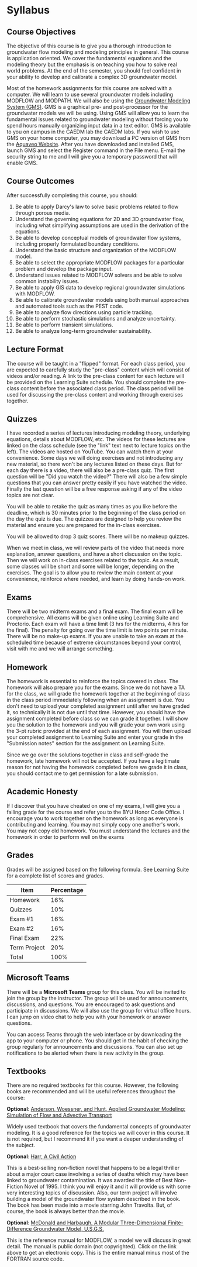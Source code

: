 # Syllabus

## Course Objectives

The objective of this course is to give you a thorough introduction to groundwater flow modeling and modeling principles in general. This course is application oriented. We cover the fundamental equations and the modeling theory but the emphasis is on teaching you how to solve real world problems. At the end of the semester, you should feel confident in your ability to develop and calibrate a complex 3D groundwater model.

Most of the homework assignments for this course are solved with a computer. We will learn to use several groundwater models including MODFLOW and MODPATH. We will also be using the [Groundwater Modeling System (GMS)](https://aquaveo.com//software/gms/introduction). GMS is a graphical pre- and post-processor for the groundwater models we will be using. Using GMS will allow you to learn the fundamental issues related to groundwater modeling without forcing you to spend hours manually organizing input data in a text editor. GMS is available to you on campus in the CAEDM lab the CAEDM labs. If you wish to use GMS on your home computer, you may download a PC version of GMS from the [Aquaveo Website](http://www.aquaveo.com/). After you have downloaded and installed GMS, launch GMS and select the Register command in the File menu. E-mail the security string to me and I will give you a temporary password that will enable GMS.

## Course Outcomes

After successfully completing this course, you should:

1. Be able to apply Darcy's law to solve basic problems related to flow through porous media.
2. Understand the governing equations for 2D and 3D groundwater flow, including what simplifying assumptions are used in the derivation of the equations.
3. Be able to develop conceptual models of groundwater flow systems, including properly formulated boundary conditions.
4. Understand the basic structure and organization of the MODFLOW model.
5. Be able to select the appropriate MODFLOW packages for a particular problem and develop the package input.
6. Understand issues related to MODFLOW solvers and be able to solve common instability issues.
7. Be able to apply GIS data to develop regional groundwater simulations with MODFLOW.
8. Be able to calibrate groundwater models using both manual approaches and automated tools such as the PEST code.
9. Be able to analyze flow directions using particle tracking.
10. Be able to perform stochastic simulations and analyze uncertainty.
11. Be able to perform transient simulations.
12. Be able to analyze long-term groundwater sustainability.

## Lecture Format

The course will be taught in a "flipped" format. For each class period, you are expected to carefully study the "pre-class" content which will consist of videos and/or reading. A link to the pre-class content for each lecture will be provided on the Learning Suite schedule. You should complete the pre-class content before the associated class period. The class period will be used for discussing the pre-class content and working through exercises together. 

## Quizzes

I have recorded a series of lectures introducing modeling theory, underlying equations, details about MODFLOW, etc. The videos for these lectures are linked on the class schedule (see the "link" text next to lecture topics on the left). The videos are hosted on YouTube. You can watch them at your convenience. Some days we will doing exercises and not introducing any new material, so there won't be any lectures listed on these days. But for each day there is a video, there will also be a pre-class quiz. The first question will be "Did you watch the video?" There will also be a few simple questions that you can answer pretty easily if you have watched the video. Finally the last question will be a free response asking if any of the video topics are not clear. 

You will be able to retake the quiz as many times as you like before the deadline, which is 30 minutes prior to the beginning of the class period on the day the quiz is due. The quizzes are designed to help you review the material and ensure you are prepared for the in-class exercises.

You will be allowed to drop 3 quiz scores. There will be no makeup quizzes.

When we meet in class, we will review parts of the video that needs more explanation, answer questions, and have a short discussion on the topic. Then we will work on in-class exercises related to the topic. As a result, some classes will be short and some will be longer, depending on the exercises. The goal is to allow you to review the main content at your convenience, reinforce where needed, and learn by doing hands-on work.

## Exams

There will be two midterm exams and a final exam. The final exam will be comprehensive. All exams will be given online using Learning Suite and Proctorio.  Each exam will have a time limit (3 hrs for the midterms, 4 hrs for the final). The penalty for going over the time limit is two points per minute. There will be no make-up exams. If you are unable to take an exam at the scheduled time because of extreme circumstances beyond your control, visit with me and we will arrange something.

## Homework

The homework is essential to reinforce the topics covered in class. The homework will also prepare you for the exams. Since we do not have a TA for the class, we will grade the homework together at the beginning of class in the class period immediately following when an assignment is due. You don't need to upload your completed assignment until after we have graded it, so technically it is not due until that time. However, you should have the assignment completed before class so we can grade it together. I will show you the solution to the homework and you will grade your own work using the 
3-pt rubric provided at the end of each assignment. You will then upload your completed assignment to Learning Suite 
and enter your grade in the "Submission notes" section for the assignment on Learning Suite. 

Since we go over the solutions together in class and self-grade the homework, late homework will not be accepted. If you have a legitimate reason for not having the homework completed before we grade it in class, you should contact 
me to get permission for a late submission.

## Academic Honesty

If I discover that you have cheated on one of my exams, I will give you a failing grade for the course and refer you to the BYU Honor Code Office.
I encourage you to work together on the homework as long as everyone is contributing and learning. You may not simply copy one another's work. You may not copy old homework. You must understand the lectures and the homework in order to perform well on the exams

## Grades

Grades will be assigned based on the following formula. See Learning Suite for a complete list of scores and grades.

| Item         | Percentage |
|--------------|------------|
| Homework     | 16%        |
| Quizzes      | 10%        |
| Exam #1      | 16%        |
| Exam #2      | 16%        |
| Final Exam   | 22%        |
| Term Project | 20%        |
| Total        | 100%       |

## Microsoft Teams

There will be a **Microsoft Teams** group for this class. You will be invited to join the group by the instructor. The group will be used for announcements, discussions, and questions. You are encouraged to ask questions and participate in discussions. We will also use the group for virtual office hours. I can jump on video chat to help you with your homework or answer questions.

You can access Teams through the web interface or by downloading the app to your computer or phone. You should get in the habit of checking the group regularly for announcements and discussions. You can also set up notifications to be alerted when there is new activity in the group.

## Textbooks

There are no required textbooks for this course. However, the following books are recommended and will be useful references throughout the course:

**Optional**: [Anderson, Woessner, and Hunt, Applied Groundwater Modeling: Simulation of Flow and Advective Transport](https://www.amazon.com/Applied-Groundwater-Modeling-Simulation-Advective/dp/0123847052)

Widely used textbook that covers the fundamental concepts of groundwater modeling. It is a good reference for the topics we will cover in this course. It is not required, but I recommend it if you want a deeper understanding of the subject.

**Optional**: [Harr, A Civil Action](https://www.amazon.com/Civil-Action-Jonathan-Harr/dp/067976152X)

This is a best-selling non-fiction novel that happens to be a legal thriller about a major court case involving a series of deaths which may have been linked to groundwater contamination. It was awarded the title of Best Non-Fiction Novel of 1995. I think you will enjoy it and it will provide us with some very interesting topics of discussion. Also, our term project will involve building a model of the groundwater flow system described in the book. The book has been made into a movie starring John Travolta. But, of course, the book is always better than the movie.

**Optional**: [McDonald and Harbaugh, A Modular Three-Dimensional Finite-Difference Groundwater Model, U.S.G.S.](https://ce547.groups.et.byu.net/syllabus/docs/modflow.pdf)

This is the reference manual for MODFLOW, a model we will discuss in great detail. The manual is public domain (not copyrighted). Click on the link above to get an electronic copy. This is the entire manual minus most of the FORTRAN source code.